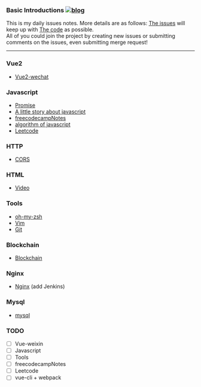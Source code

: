 ### Basic Introductions  [![blog](https://avatars3.githubusercontent.com/u/17020223?s=18&v=4)](https://eyea.github.io/)

This is my daily issues notes. More details are as follows:
[The issues](https://github.com/eyea/DailyIssues/issues) will keep up with [The code](https://github.com/eyea/DailyIssues) as possible.<br>
All of you could join the project by creating new issues or submitting comments on the issues, even submitting merge request!<br>


---

### Vue2
- [Vue2-wechat](https://github.com/eyea/vue-wechat)

### Javascript
 - [Promise](https://github.com/eyea/DailyIssues/issues/3)
 - [A little story about javascript](https://github.com/eyea/DailyIssues/issues/11)
 - [freecodecampNotes](https://github.com/eyea/freecodecampNotes/issues)
 - [algorithm of javascript](https://github.com/eyea/dailyIssues/issues/14)
 - [Leetcode](https://github.com/eyea/dailyIssues/blob/master/Leetcode.md)
### HTTP
- [CORS](https://github.com/eyea/DailyIssues/issues/5)

### HTML
- [Video](https://github.com/eyea/DailyIssues/issues/52)

### Tools
- [oh-my-zsh](https://github.com/eyea/DailyIssues/issues/2)
- [Vim](https://github.com/eyea/DailyIssues/issues/1)
- [Git](https://github.com/eyea/DailyIssues/issues/4)

### Blockchain
- [Blockchain](https://github.com/eyea/DailyIssues/issues/8)

### Nginx
- [Nginx](https://github.com/eyea/dailyIssues/issues/50) (add Jenkins)

### Mysql
- [mysql](https://github.com/eyea/dailyIssues/issues/56)

### TODO
- [ ] Vue-weixin
- [ ] Javascript
- [ ] Tools
- [ ] freecodecampNotes
- [ ] Leetcode
- [ ] vue-cli + webpack 
